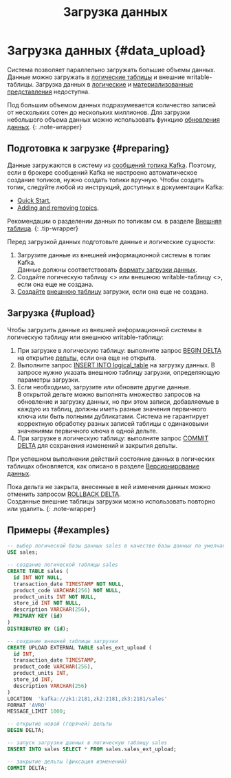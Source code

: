 ﻿---
layout: default
title: Загрузка данных
nav_order: 3
parent: Работа с системой
has_children: true
has_toc: false
---

# Загрузка данных {#data_upload}

Система позволяет параллельно загружать большие объемы данных. Данные можно загружать 
в [логические таблицы](../../overview/main_concepts/logical_table/logical_table.md) и внешние writable-таблицы.
Загрузка данных в [логические](../../overview/main_concepts/logical_view/logical_view.md) 
и [материализованные представления](../../overview/main_concepts/materialized_view/materialized_view.md) 
недоступна.

Под большим объемом данных подразумевается количество записей от нескольких сотен до нескольких миллионов. 
Для загрузки небольшого объема данных можно использовать функцию [обновления данных](../data_update/data_update.md).
{: .note-wrapper}

## Подготовка к загрузке {#preparing}

Данные загружаются в систему из [сообщений топика Kafka](../../reference/upload_format/upload_format.md). 
Поэтому, если в брокере сообщений Kafka не настроено автоматическое создание топиков, нужно создать топики вручную.
Чтобы создать топик, следуйте любой из инструкций, доступных в документации Kafka:
*   [Quick Start](https://kafka.apache.org/documentation/#quickstart),
*   [Adding and removing topics](https://kafka.apache.org/documentation/#basic_ops_add_topic).

Рекомендации о разделении данных по топикам см. в разделе [Внешняя таблица](../../overview/main_concepts/external_table/external_table.md).
{: .tip-wrapper}

Перед загрузкой данных подготовьте данные и логические сущности:
   1. Загрузите данные из внешней информационной системы в топик Kafka.  
      Данные должны соответствовать [формату загрузки данных](../../reference/upload_format/upload_format.md).
   2. Создайте логическую таблицу <> или внешнюю writable-таблицу <>, если она еще не создана.
   3. [Создайте](../../reference/sql_plus_requests/CREATE_UPLOAD_EXTERNAL_TABLE/CREATE_UPLOAD_EXTERNAL_TABLE.md)
      [внешнюю таблицу](../../overview/main_concepts/external_table/external_table.md)
      загрузки, если она еще не создана.

## Загрузка {#upload}

Чтобы загрузить данные из внешней информационной системы в логическую таблицу или внешнюю writable-таблицу:
1. При загрузке в логическую таблицу: выполните запрос [BEGIN DELTA](../../reference/sql_plus_requests/BEGIN_DELTA/BEGIN_DELTA.md) 
   на открытие [дельты](../../overview/main_concepts/delta/delta.md), если она еще не открыта.
2. Выполните запрос [INSERT INTO logical_table](../../reference/sql_plus_requests/INSERT_FROM_upload_external_table/INSERT_FROM_upload_external_table.md) 
   на загрузку данных. В запросе нужно указать внешнюю таблицу загрузки, определяющую параметры загрузки.
3. Если необходимо, загрузите или обновите другие данные.
   <br>В открытой дельте можно выполнять множество запросов на обновление и загрузку данных, но при этом записи, добавляемые 
   в каждую из таблиц, должны иметь разные значения первичного ключа или быть полными дубликатами. Система не гарантирует 
   корректную обработку разных записей таблицы с одинаковыми значениями первичного ключа в одной дельте.
4. При загрузке в логическую таблицу: выполните запрос [COMMIT DELTA](../../reference/sql_plus_requests/COMMIT_DELTA/COMMIT_DELTA.md) 
   для сохранения изменений и закрытия дельты.
    
При успешном выполнении действий состояние данных в логических таблицах обновляется, как описано в разделе 
[Версионирование данных](data_versioning/data_versioning.md).

Пока дельта не закрыта, внесенные в ней изменения данных можно отменить запросом 
[ROLLBACK DELTA](../../reference/sql_plus_requests/ROLLBACK_DELTA/ROLLBACK_DELTA.md). 
<br> Созданные внешние таблицы загрузки можно использовать повторно или удалить.
{: .note-wrapper}

## Примеры {#examples}
```sql
-- выбор логической базы данных sales в качестве базы данных по умолчанию
USE sales;

-- создание логической таблицы sales
CREATE TABLE sales (
  id INT NOT NULL,
  transaction_date TIMESTAMP NOT NULL,
  product_code VARCHAR(256) NOT NULL,
  product_units INT NOT NULL,
  store_id INT NOT NULL,
  description VARCHAR(256),
  PRIMARY KEY (id)
)
DISTRIBUTED BY (id);

-- создание внешней таблицы загрузки
CREATE UPLOAD EXTERNAL TABLE sales_ext_upload (
  id INT,
  transaction_date TIMESTAMP,
  product_code VARCHAR(256),
  product_units INT,
  store_id INT,
  description VARCHAR(256)
)
LOCATION  'kafka://zk1:2181,zk2:2181,zk3:2181/sales'
FORMAT 'AVRO'
MESSAGE_LIMIT 1000;

-- открытие новой (горячей) дельты
BEGIN DELTA;

-- запуск загрузки данных в логическую таблицу sales
INSERT INTO sales SELECT * FROM sales.sales_ext_upload;

-- закрытие дельты (фиксация изменений)
COMMIT DELTA;
```